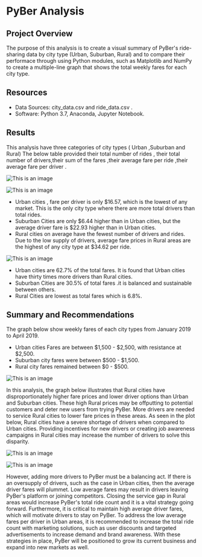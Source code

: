 # PyBer Analysis

## Project Overview 

The purpose of this analysis is to create a visual summary of PyBer's ride-sharing data by city type (Urban, Suburban, Rural) and to compare their performace through using Python modules, such as Matplotlib and NumPy to  create a multiple-line graph that shows the total weekly fares for each city type.

## Resources

- Data Sources: city_data.csv and ride_data.csv .
- Software: Python 3.7, Anaconda, Jupyter Notebook.

## Results 

  This analysis have three categories of  city types ( Urban ,Suburban and Rural) 
  The below table  provided  their  total number of rides , their  total number of  drivers,their sum of the fares ,their  average fare per ride ,their average fare per driver .

 ![This is an image](https://github.com/NadaAdem/PyBer_Analysis/blob/main/analysis/Average%20city%20type.png)
  
     
 ![This is an image](https://github.com/NadaAdem/PyBer_Analysis/blob/main/analysis/Fig1.png)
  
  
- Urban cities ,  fare per driver is only $16.57, which is the lowest of any market. This is the only city type where there are more total drivers  than total rides.
- Suburban Cities  are only $6.44 higher than in Urban cities, but the average driver fare is $22.93 higher than in Urban cities.
- Rural cities on average have the fewest number of drivers and rides. Due to the low supply of drivers, average fare prices in Rural areas are the highest of any city type at $34.62 per ride.
  
![This is an image](https://github.com/NadaAdem/PyBer_Analysis/blob/main/analysis/Fig5.png)
  
 
- Urban cities are  62.7% of the total fares. It is found that Urban cities have thirty times more drivers than Rural cities.
- Suburban Cities are 30.5% of total fares .it is balanced and sustainable between others.
- Rural Cities are lowest as total fares which is 6.8%.


##  Summary  and Recommendations

The graph below show weekly fares of each city types from January 2019 to April  2019. 
-  Urban cities Fares are between $1,500 - $2,500, with resistance at $2,500.
- Suburban city fares were between $500 - $1,500. 
- Rural city fares remained between $0 - $500.


![This is an image](https://github.com/NadaAdem/PyBer_Analysis/blob/main/analysis/PyBer_fare_summary.png)

In this analysis, the graph below illustrates that Rural cities have disproportionately higher fare prices and lower driver options than Urban and Suburban cities. These high Rural prices may be offputting to potential customers and deter new users from trying PyBer. More drivers are needed to service Rural cities to lower fare prices in these areas. As seen in the plot below, Rural cities have a severe shortage of drivers when compared to Urban cities. Providing incentives for new drivers or creating job awareness campaigns in Rural cities may increase the number of drivers to solve this disparity.

![This is an image](https://github.com/NadaAdem/PyBer_Analysis/blob/main/analysis/Fig3.png)

![This is an image](https://github.com/NadaAdem/PyBer_Analysis/blob/main/analysis/Fig4.png)

However, adding more drivers to PyBer must be a balancing act. If there is an oversupply of drivers, such as the case in Urban cities, then the average driver fares will plummet. Low average fares may result in drivers leaving PyBer's platform or joining competitors. Closing the service gap in Rural areas would increase PyBer's total ride count and it is a vital strategy going forward. Furthermore, it is critical to maintain high average driver fares, which will motivate drivers to stay on PyBer. To address the low average fares per driver in Urban areas, it is recommended to increase the total ride count with marketing solutions, such as user discounts and targeted advertisements to increase demand and brand awareness. With these strategies in place, PyBer will be positioned to grow its current business and expand into new markets as well.
